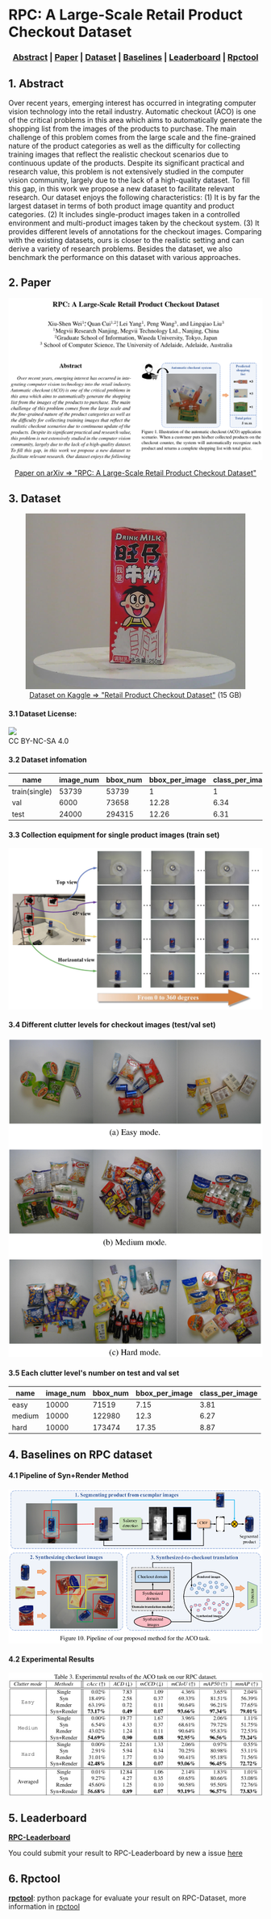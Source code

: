 # RPC: A Large-Scale Retail Product Checkout Dataset

<div align="center">

 ### [Abstract](#1-abstract) | [Paper](#2-paper) | [Dataset](#3-Dataset) | [Baselines](#4-baselines-on-rpc-dataset) | [Leaderboard](#5-Leaderboard) | [Rpctool](#6-Rpctool) 
</div>

## 1. Abstract
Over recent years, emerging interest has occurred in integrating computer vision technology into the retail industry. Automatic checkout (ACO) is one of the critical problems in this area which aims to automatically generate the shopping list from the images of the products to purchase. The main challenge of this problem comes from the large scale and the fine-grained nature of the product categories as well as the difficulty for collecting training images that reflect the realistic checkout scenarios due to continuous update of the products. Despite its significant practical and research value, this problem is not extensively studied in the computer vision community, largely due to the lack of a high-quality dataset. To fill this gap, in this work we propose a new dataset to facilitate relevant research. Our dataset enjoys the following characteristics: (1) It is by far the largest dataset in terms of both product image quantity and product categories. (2) It includes single-product images taken in a controlled environment and multi-product images taken by the checkout system. (3) It provides different levels of annotations for the checkout images. Comparing with the existing datasets, ours is closer to the realistic setting and can derive a variety of research problems. Besides the dataset, we also benchmark the performance on this dataset with various approaches.

## 2. Paper

<div align="center">

<a href="">
    <img style="width:700px" src="imgs/paper.png">
</a>   


[Paper on arXiv => "RPC: A Large-Scale Retail Product Checkout Dataset"]()
</div>

## 3. Dataset 

<div align="center">

[![](imgs/rpc-dataset.png)](https://www.kaggle.com/diyer22/retail-product-checkout-dataset)     
[Dataset on Kaggle => "Retail Product Checkout Dataset"](https://www.kaggle.com/diyer22/retail-product-checkout-dataset)
(15 GB)

</div>


#### 3.1 Dataset License:  
[![](https://licensebuttons.net/l/by-nc-sa/4.0/88x31.png)](https://creativecommons.org/licenses/by-nc-sa/4.0/)    
CC BY-NC-SA 4.0

#### 3.2 Dataset infomation 

| name | image_num | bbox_num | bbox_per_image | class_per_image |
| --- | --- | --- | --- | --- |
| train(single) | 53739 | 53739 | 1 | 1 |
| val | 6000 | 73658 | 12.28 | 6.34 |
| test | 24000 | 294315 | 12.26 | 6.31 |


#### 3.3 Collection equipment for single product images (train set)

![](imgs/single.png)

#### 3.4 Different clutter levels for checkout images  (test/val set)
![](imgs/test.png)

#### 3.5 Each clutter level's number on test and val set

| name | image_num | bbox_num | bbox_per_image | class_per_image |
| --- | --- | --- | --- | --- |
| easy | 10000 | 71519 | 7.15 | 3.81 |
| medium | 10000 | 122980 | 12.3 | 6.27 |
| hard | 10000 | 173474 | 17.35 | 8.87 |


## 4. Baselines on RPC dataset

#### 4.1 Pipeline of Syn+Render Method
![](imgs/pipeline.png)

#### 4.2 Experimental Results
![](imgs/result.png)

## 5. Leaderboard
[**RPC-Leaderboard**](https://github.com/RPC-Dataset/RPC-Leaderboard)

You could submit your result to RPC-Leaderboard by new a issue [here](https://github.com/RPC-Dataset/RPC-Leaderboard/issues)

## 6. Rpctool
[**rpctool**](https://github.com/DIYer22/retail_product_checkout_tools): python package for evaluate your result on RPC-Dataset, more information in [rpctool](https://github.com/DIYer22/retail_product_checkout_tools)


